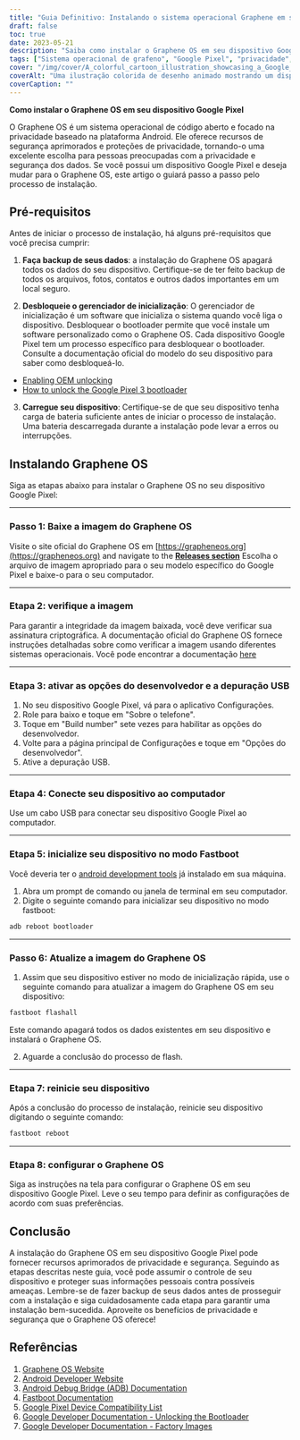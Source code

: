 ```yaml
---
title: "Guia Definitivo: Instalando o sistema operacional Graphene em seu dispositivo Google Pixel"
draft: false
toc: true
date: 2023-05-21
description: "Saiba como instalar o Graphene OS em seu dispositivo Google Pixel para maior privacidade e segurança."
tags: ["Sistema operacional de grafeno", "Google Pixel", "privacidade", "segurança", "Android", "dispositivos móveis", "sistema operacional", "Guia de instalação", "ROM personalizado", "focado na privacidade", "Proteção de dados", "SO seguro", "Código aberto", "segurança do dispositivo", "recursos de privacidade", "dados pessoais", "privacidade móvel", "dados privados", "personalização do dispositivo", "tecnologia", "Instalação de pixels", "sistema operacional com foco na privacidade", "Instalação do Graphene OS", "segurança para celulares", "privacidade e segurança", "personalização do dispositivo pixel", "melhorias de privacidade", "guia de proteção de dados", "sistema operacional seguro", "Recursos de privacidade de pixel", "privacidade de dados móveis"]
cover: "/img/cover/A_colorful_cartoon_illustration_showcasing_a_Google_Pixel.png"
coverAlt: "Uma ilustração colorida de desenho animado mostrando um dispositivo Google Pixel com um escudo simbolizando recursos aprimorados de privacidade e segurança."
coverCaption: ""
---
```


**Como instalar o Graphene OS em seu dispositivo Google Pixel**

O Graphene OS é um sistema operacional de código aberto e focado na privacidade baseado na plataforma Android. Ele oferece recursos de segurança aprimorados e proteções de privacidade, tornando-o uma excelente escolha para pessoas preocupadas com a privacidade e segurança dos dados. Se você possui um dispositivo Google Pixel e deseja mudar para o Graphene OS, este artigo o guiará passo a passo pelo processo de instalação.

## Pré-requisitos

Antes de iniciar o processo de instalação, há alguns pré-requisitos que você precisa cumprir:

1. **Faça backup de seus dados**: a instalação do Graphene OS apagará todos os dados do seu dispositivo. Certifique-se de ter feito backup de todos os arquivos, fotos, contatos e outros dados importantes em um local seguro.

2. **Desbloqueie o gerenciador de inicialização**: O gerenciador de inicialização é um software que inicializa o sistema quando você liga o dispositivo. Desbloquear o bootloader permite que você instale um software personalizado como o Graphene OS. Cada dispositivo Google Pixel tem um processo específico para desbloquear o bootloader. Consulte a documentação oficial do modelo do seu dispositivo para saber como desbloqueá-lo.

- [Enabling OEM unlocking](https://grapheneos.org/install/cli#enabling-oem-unlocking)
- [How to unlock the Google Pixel 3 bootloader](https://www.androidauthority.com/unlock-pixel-3-bootloader-915961/)

3. **Carregue seu dispositivo**: Certifique-se de que seu dispositivo tenha carga de bateria suficiente antes de iniciar o processo de instalação. Uma bateria descarregada durante a instalação pode levar a erros ou interrupções.

## Instalando Graphene OS

Siga as etapas abaixo para instalar o Graphene OS no seu dispositivo Google Pixel:

______

### Passo 1: Baixe a imagem do Graphene OS

Visite o site oficial do Graphene OS em [https://grapheneos.org](https://grapheneos.org) and navigate to the [**Releases section**](https://grapheneos.org/releases) Escolha o arquivo de imagem apropriado para o seu modelo específico do Google Pixel e baixe-o para o seu computador.

______

### Etapa 2: verifique a imagem

Para garantir a integridade da imagem baixada, você deve verificar sua assinatura criptográfica. A documentação oficial do Graphene OS fornece instruções detalhadas sobre como verificar a imagem usando diferentes sistemas operacionais. Você pode encontrar a documentação [here](https://grapheneos.org/usage#verify-grapheneos-image)

______

### Etapa 3: ativar as opções do desenvolvedor e a depuração USB

1. No seu dispositivo Google Pixel, vá para o aplicativo Configurações.
2. Role para baixo e toque em "Sobre o telefone".
3. Toque em "Build number" sete vezes para habilitar as opções do desenvolvedor.
4. Volte para a página principal de Configurações e toque em "Opções do desenvolvedor".
5. Ative a depuração USB.

______

### Etapa 4: Conecte seu dispositivo ao computador

Use um cabo USB para conectar seu dispositivo Google Pixel ao computador.

______

### Etapa 5: inicialize seu dispositivo no modo Fastboot

Você deveria ter o [android development tools](https://www.xda-developers.com/install-adb-windows-macos-linux/) já instalado em sua máquina.

1. Abra um prompt de comando ou janela de terminal em seu computador.
2. Digite o seguinte comando para inicializar seu dispositivo no modo fastboot:

```bash
adb reboot bootloader
```

______

### Passo 6: Atualize a imagem do Graphene OS

1. Assim que seu dispositivo estiver no modo de inicialização rápida, use o seguinte comando para atualizar a imagem do Graphene OS em seu dispositivo:

```bash
fastboot flashall
```

Este comando apagará todos os dados existentes em seu dispositivo e instalará o Graphene OS.

2. Aguarde a conclusão do processo de flash.

______

### Etapa 7: reinicie seu dispositivo

Após a conclusão do processo de instalação, reinicie seu dispositivo digitando o seguinte comando:

```bash
fastboot reboot
```

______

### Etapa 8: configurar o Graphene OS

Siga as instruções na tela para configurar o Graphene OS em seu dispositivo Google Pixel. Leve o seu tempo para definir as configurações de acordo com suas preferências.

## Conclusão

A instalação do Graphene OS em seu dispositivo Google Pixel pode fornecer recursos aprimorados de privacidade e segurança. Seguindo as etapas descritas neste guia, você pode assumir o controle de seu dispositivo e proteger suas informações pessoais contra possíveis ameaças. Lembre-se de fazer backup de seus dados antes de prosseguir com a instalação e siga cuidadosamente cada etapa para garantir uma instalação bem-sucedida. Aproveite os benefícios de privacidade e segurança que o Graphene OS oferece!

## Referências

1. [Graphene OS Website](https://grapheneos.org/)
2. [Android Developer Website](https://developer.android.com/)
3. [Android Debug Bridge (ADB) Documentation](https://developer.android.com/studio/command-line/adb)
4. [Fastboot Documentation](https://developer.android.com/studio/releases/platform-tools#fastboot)
5. [Google Pixel Device Compatibility List](https://grapheneos.org/#devices)
6. [Google Developer Documentation - Unlocking the Bootloader](https://source.android.com/setup/build/running#unlocking-the-bootloader)
7. [Google Developer Documentation - Factory Images](https://developers.google.com/android/images)
